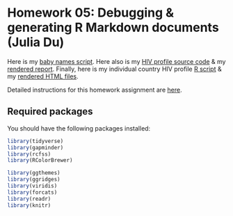 # Homework 05: Debugging & generating R Markdown documents (Julia Du)

Here is my [baby names script](babynames.R).
Here also is my [HIV profile source code](hiv-profile.Rmd) & my [rendered report](.md).
Finally, here is my individual country HIV profile [R script](####.R) & my [rendered HTML files](#####.html).

Detailed instructions for this homework assignment are [here](https://cfss.uchicago.edu/homework/debugging-rmarkdown/).

## Required packages

You should have the following packages installed:

```r
library(tidyverse)
library(gapminder)
library(rcfss)
library(RColorBrewer)

library(ggthemes)
library(ggridges)
library(viridis)
library(forcats)
library(readr)
library(knitr)

```
